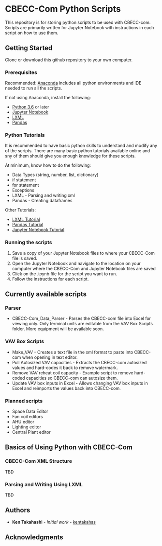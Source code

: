 # CBECC-Com Python Scripts

This repository is for storing python scripts to be used with CBECC-com. Scripts are primarily written for Jupyter Notebook with instructions in each script on how to use them.

## Getting Started

Clone or download this github repository to your own computer. 

### Prerequisites

Recommended: [Anaconda](https://www.anaconda.com/distribution/) includes all python environments and IDE needed to run all the scripts.

If not using Anaconda, install the following:
- [Python 3.6](https://www.python.org/downloads/) or later
- [Jupyter Notebook](https://jupyter.org/install)
- [LXML](https://lxml.de/installation.html)
- [Pandas](https://pandas.pydata.org/getpandas.html)

### Python Tutorials
It is recommended to have basic python skills to understand and modify any of the scripts. There are many basic python tutorials available online and sny of them should give you enough knowledge for these scripts.

At minimum, know how to do the following:
- Data Types (string, number, list, dictionary)
- if statement
- for statement
- Exceptions
- LXML - Parsing and writing xml
- Pandas - Creating dataframes

Other Tutorials:
- [LXML Tutorial](https://lxml.de/tutorial.html)
- [Pandas Tutorial](https://www.learndatasci.com/tutorials/python-pandas-tutorial-complete-introduction-for-beginners/)
- [Jupyter Notebook Tutorial](https://www.dataquest.io/blog/jupyter-notebook-tutorial/)


### Running the scripts

1. Save a copy of your Jupyter Notebook files to where your CBECC-Com file is saved.
2. Open the Jupyter Notebook and navigate to the location on your computer where the CBECC-Com and Jupyter Notebook files are saved
3. Click on the .ipynb file for the script you want to run.
4. Follow the instructions for each script.

## Currently available scripts

### Parser
- CBECC-Com_Data_Parser - Parses the CBECC-com file into Excel for viewing only. Only terminal units are editable from the VAV Box Scripts folder. More equipment will be available soon.

### VAV Box Scripts
- Make_VAV - Creates a text file in the xml format to paste into CBECC-com when opening in text editor.
- Pull Autosized VAV capacities - Extracts the CBECC-com autosized values and hard-codes it back to remove watermark.
- Remove VAV reheat coil capacity - Example script to remove hard-coded capacities so CBECC-com can autosize them.
- Update VAV box inputs in Excel - Allows changing VAV box inputs in Excel and reimports the values back into CBECC-com.

### Planned scripts
- Space Data Editor
- Fan coil editors
- AHU editor
- Lighting editor
- Central Plant editor

## Basics of Using Python with CBECC-Com

### CBECC-Com XML Structure
TBD
### Parsing and Writing Using LXML
TBD


## Authors

* **Ken Takahashi** - *Initial work* - [kentakahas](https://github.com/kentakahas)

## Acknowledgments
